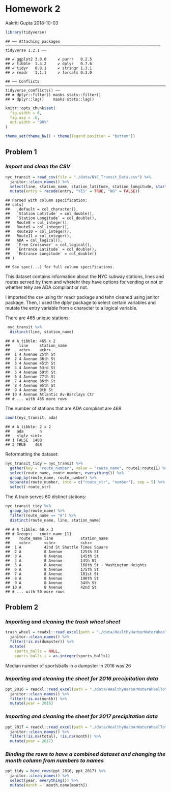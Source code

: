 Homework 2
================
Aakriti Gupta
2018-10-03

``` r
library(tidyverse)
```

    ## ── Attaching packages ──────────────────────────────────────────────────────────────────── tidyverse 1.2.1 ──

    ## ✔ ggplot2 3.0.0     ✔ purrr   0.2.5
    ## ✔ tibble  1.4.2     ✔ dplyr   0.7.6
    ## ✔ tidyr   0.8.1     ✔ stringr 1.3.1
    ## ✔ readr   1.1.1     ✔ forcats 0.3.0

    ## ── Conflicts ─────────────────────────────────────────────────────────────────────── tidyverse_conflicts() ──
    ## ✖ dplyr::filter() masks stats::filter()
    ## ✖ dplyr::lag()    masks stats::lag()

``` r
knitr::opts_chunk$set(
  fig.width = 6,
  fig.asp = .6,
  out.width = "90%"
)

theme_set(theme_bw() + theme(legend.position = "bottom"))
```

**Problem 1**
-------------

### *Import and clean the CSV*

``` r
nyc_transit = read_csv(file = "./data/NYC_Transit_Data.csv") %>% 
  janitor::clean_names() %>% 
  select(line, station_name, station_latitude, station_longitude, starts_with("route"), entry, vending, entrance_type, ada) %>% 
  mutate(entry = recode(entry, "YES" = TRUE, "NO" = FALSE)) 
```

    ## Parsed with column specification:
    ## cols(
    ##   .default = col_character(),
    ##   `Station Latitude` = col_double(),
    ##   `Station Longitude` = col_double(),
    ##   Route8 = col_integer(),
    ##   Route9 = col_integer(),
    ##   Route10 = col_integer(),
    ##   Route11 = col_integer(),
    ##   ADA = col_logical(),
    ##   `Free Crossover` = col_logical(),
    ##   `Entrance Latitude` = col_double(),
    ##   `Entrance Longitude` = col_double()
    ## )

    ## See spec(...) for full column specifications.

This dataset contains information about the NYC subway stations, lines and routes served by them and whetehr they have options for vending or not or whether tehy are ADA compliant or not.

I imported the csv using thr readr package and tehn cleaned using janitor package. Then, I used the dplyr package to select certain variables and mutate the entry variable from a character to a logical variable.

There are 465 unique stations:

``` r
 nyc_transit %>% 
  distinct(line, station_name) 
```

    ## # A tibble: 465 x 2
    ##    line     station_name            
    ##    <chr>    <chr>                   
    ##  1 4 Avenue 25th St                 
    ##  2 4 Avenue 36th St                 
    ##  3 4 Avenue 45th St                 
    ##  4 4 Avenue 53rd St                 
    ##  5 4 Avenue 59th St                 
    ##  6 4 Avenue 77th St                 
    ##  7 4 Avenue 86th St                 
    ##  8 4 Avenue 95th St                 
    ##  9 4 Avenue 9th St                  
    ## 10 4 Avenue Atlantic Av-Barclays Ctr
    ## # ... with 455 more rows

The number of stations that are ADA compliant are 468

``` r
count(nyc_transit, ada)
```

    ## # A tibble: 2 x 2
    ##   ada       n
    ##   <lgl> <int>
    ## 1 FALSE  1400
    ## 2 TRUE    468

Reformatting the dataset:

``` r
nyc_transit_tidy = nyc_transit %>%
  gather(key = "route_number", value = "route_name", route1:route11) %>%
  select(route_name, route_number, everything()) %>% 
  group_by(route_name, route_number) %>%
  separate(route_number, into = c("route_str", "number"), sep = 5) %>% 
  select(-route_str) 
```

The A train serves 60 distinct stations:

``` r
nyc_transit_tidy %>%
  group_by(route_name) %>%
  filter(route_name == "A") %>% 
  distinct(route_name, line, station_name)
```

    ## # A tibble: 60 x 3
    ## # Groups:   route_name [1]
    ##    route_name line            station_name                 
    ##    <chr>      <chr>           <chr>                        
    ##  1 A          42nd St Shuttle Times Square                 
    ##  2 A          8 Avenue        125th St                     
    ##  3 A          8 Avenue        145th St                     
    ##  4 A          8 Avenue        14th St                      
    ##  5 A          8 Avenue        168th St - Washington Heights
    ##  6 A          8 Avenue        175th St                     
    ##  7 A          8 Avenue        181st St                     
    ##  8 A          8 Avenue        190th St                     
    ##  9 A          8 Avenue        34th St                      
    ## 10 A          8 Avenue        42nd St                      
    ## # ... with 50 more rows

**Problem 2**
-------------

### *Importing and cleaning the trash wheel sheet*

``` r
trash_wheel = readxl::read_excel(path = "./data/HealthyHarborWaterWheelTotals2018-7-28.xlsx", sheet = 1, range = "A2:N258") %>% 
  janitor::clean_names() %>% 
  filter(!is.na(dumpster)) %>% 
  mutate(
    sports_balls = NULL, 
    sports_balls_i = as.integer(sports_balls))
```

Median number of sportsballs in a dumpster in 2016 was 26

### *Importing and cleaning the sheet for 2016 precipitation data*

``` r
ppt_2016 = readxl::read_excel(path = "./data/HealthyHarborWaterWheelTotals2017-9-26.xlsx", sheet = 4, skip = 1) %>% 
  janitor::clean_names() %>% 
  filter(!is.na(month)) %>% 
  mutate(year = 2016)
```

### *Importing and cleaning the sheet for 2017 precipitation data*

``` r
ppt_2017 = readxl::read_excel(path = "./data/HealthyHarborWaterWheelTotals2017-9-26.xlsx", sheet = 3, skip = 1) %>% 
  janitor::clean_names() %>% 
  filter(!is.na(total), !is.na(month)) %>% 
  mutate(year = 2017)
```

### *Binding the rows to have a combined dataset and changing the month column from numbers to names*

``` r
ppt_tidy = bind_rows(ppt_2016, ppt_2017) %>%
  janitor::clean_names() %>%
  select(year, everything()) %>% 
  mutate(month =  month.name[month])
```
